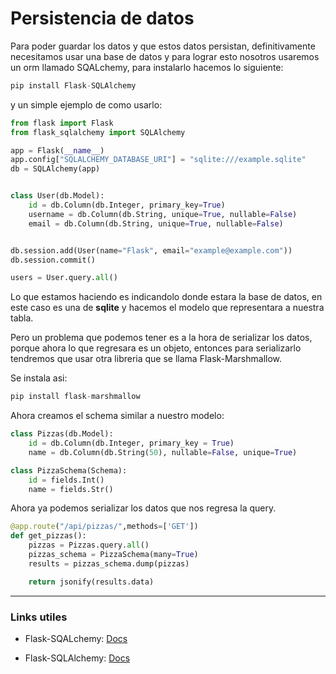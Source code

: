 # Persistencia de datos

Para poder guardar los datos y que estos datos persistan, definitivamente necesitamos usar una base de datos y para lograr esto nosotros usaremos un orm llamado SQALchemy, para instalarlo hacemos lo siguiente:

```python
pip install Flask-SQLAlchemy
```

y un simple ejemplo de como usarlo:
```python
from flask import Flask
from flask_sqlalchemy import SQLAlchemy

app = Flask(__name__)
app.config["SQLALCHEMY_DATABASE_URI"] = "sqlite:///example.sqlite"
db = SQLAlchemy(app)


class User(db.Model):
    id = db.Column(db.Integer, primary_key=True)
    username = db.Column(db.String, unique=True, nullable=False)
    email = db.Column(db.String, unique=True, nullable=False)


db.session.add(User(name="Flask", email="example@example.com"))
db.session.commit()

users = User.query.all()
```

Lo que estamos haciendo es indicandolo donde estara la base de datos, en este caso es una de **sqlite** y hacemos el modelo que representara a nuestra tabla.

Pero un problema que podemos tener es a la hora de serializar los datos, porque ahora lo que regresara es un objeto, entonces para serializarlo tendremos que usar otra libreria que se llama Flask-Marshmallow.

Se instala asi:
```python
pip install flask-marshmallow
```

Ahora creamos el schema similar a nuestro modelo:
```python
class Pizzas(db.Model):
    id = db.Column(db.Integer, primary_key = True)
    name = db.Column(db.String(50), nullable=False, unique=True)

class PizzaSchema(Schema):
    id = fields.Int()
    name = fields.Str()
```

Ahora ya podemos serializar los datos que nos regresa la query.

```python
@app.route("/api/pizzas/",methods=['GET'])
def get_pizzas():
    pizzas = Pizzas.query.all()
    pizzas_schema = PizzaSchema(many=True)
    results = pizzas_schema.dump(pizzas)

    return jsonify(results.data)
```

---
### Links utiles
- Flask-SQALchemy: [Docs](https://pypi.org/project/Flask-SQLAlchemy/)

- Flask-SQLAlchemy: [Docs](https://flask-marshmallow.readthedocs.io/en/latest/)